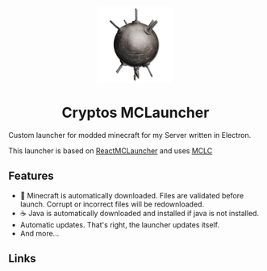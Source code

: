 <p align="center"><img src="./build/icon.png" width="150px" height="150px" alt="logo"></p>

<h1 align="center">Cryptos MCLauncher</h1>

Custom launcher for modded minecraft for my Server written in Electron.

This launcher is based on [ReactMCLauncher][ReactMCLauncher] and uses [MCLC][mclc]

## Features

- 📂 Minecraft is automatically downloaded. Files are validated before launch. Corrupt or incorrect files will be redownloaded.
- ☕ Java is automatically downloaded and installed if java is not installed.
- Automatic updates. That's right, the launcher updates itself.
- And more...

## Links
[nodejs]: https://nodejs.org/en/ "Node.js"
[ReactMCLauncher]: https://github.com/dd060606/ReactMCLauncher "ReactMCLauncher"
[mclc]: https://github.com/Pierce01/MinecraftLauncher-core "MCLC"